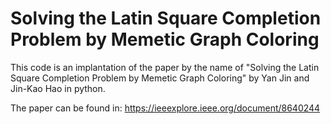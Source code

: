 # Solving the Latin Square Completion Problem by Memetic Graph Coloring

This code is an implantation of the paper by the name of "Solving the Latin Square Completion Problem by Memetic Graph Coloring" by Yan Jin and Jin-Kao Hao in python.

The paper can be found in:
  https://ieeexplore.ieee.org/document/8640244
  




